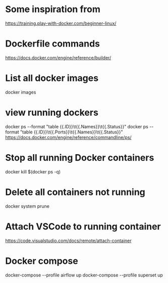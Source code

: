 # Some inspiration from
https://training.play-with-docker.com/beginner-linux/

# Dockerfile commands
https://docs.docker.com/engine/reference/builder/

# List all docker images
docker images 

# view running dockers
 docker ps --format "table {{.ID}}\t{{.Names}}\t{{.Status}}"
 docker ps --format "table {{.ID}}\t{{.Ports}}\t{{.Names}}\t{{.Status}}"
 https://docs.docker.com/engine/reference/commandline/ps/


# Stop all running Docker containers
docker kill $(docker ps -q)

# Delete all containers not running
docker system prune

# Attach VSCode to running container
https://code.visualstudio.com/docs/remote/attach-container

# Docker compose
docker-compose --profile airflow up
docker-compose --profile superset up
